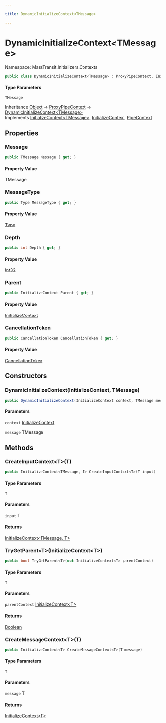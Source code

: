 ```yaml
---

title: DynamicInitializeContext<TMessage>

---
```


# DynamicInitializeContext\<TMessage\>

Namespace: MassTransit.Initializers.Contexts

```csharp
public class DynamicInitializeContext<TMessage> : ProxyPipeContext, InitializeContext<TMessage>, InitializeContext, PipeContext
```

#### Type Parameters

`TMessage`<br/>

Inheritance [Object](https://learn.microsoft.com/en-us/dotnet/api/system.object) → [ProxyPipeContext](../../masstransit-abstractions/masstransit-middleware/proxypipecontext) → [DynamicInitializeContext\<TMessage\>](../masstransit-initializers-contexts/dynamicinitializecontext-1)<br/>
Implements [InitializeContext\<TMessage\>](../../masstransit-abstractions/masstransit-initializers/initializecontext-1), [InitializeContext](../../masstransit-abstractions/masstransit-initializers/initializecontext), [PipeContext](../../masstransit-abstractions/masstransit/pipecontext)

## Properties

### **Message**

```csharp
public TMessage Message { get; }
```

#### Property Value

TMessage<br/>

### **MessageType**

```csharp
public Type MessageType { get; }
```

#### Property Value

[Type](https://learn.microsoft.com/en-us/dotnet/api/system.type)<br/>

### **Depth**

```csharp
public int Depth { get; }
```

#### Property Value

[Int32](https://learn.microsoft.com/en-us/dotnet/api/system.int32)<br/>

### **Parent**

```csharp
public InitializeContext Parent { get; }
```

#### Property Value

[InitializeContext](../../masstransit-abstractions/masstransit-initializers/initializecontext)<br/>

### **CancellationToken**

```csharp
public CancellationToken CancellationToken { get; }
```

#### Property Value

[CancellationToken](https://learn.microsoft.com/en-us/dotnet/api/system.threading.cancellationtoken)<br/>

## Constructors

### **DynamicInitializeContext(InitializeContext, TMessage)**

```csharp
public DynamicInitializeContext(InitializeContext context, TMessage message)
```

#### Parameters

`context` [InitializeContext](../../masstransit-abstractions/masstransit-initializers/initializecontext)<br/>

`message` TMessage<br/>

## Methods

### **CreateInputContext\<T\>(T)**

```csharp
public InitializeContext<TMessage, T> CreateInputContext<T>(T input)
```

#### Type Parameters

`T`<br/>

#### Parameters

`input` T<br/>

#### Returns

[InitializeContext\<TMessage, T\>](../../masstransit-abstractions/masstransit-initializers/initializecontext-2)<br/>

### **TryGetParent\<T\>(InitializeContext\<T\>)**

```csharp
public bool TryGetParent<T>(out InitializeContext<T> parentContext)
```

#### Type Parameters

`T`<br/>

#### Parameters

`parentContext` [InitializeContext\<T\>](../../masstransit-abstractions/masstransit-initializers/initializecontext-1)<br/>

#### Returns

[Boolean](https://learn.microsoft.com/en-us/dotnet/api/system.boolean)<br/>

### **CreateMessageContext\<T\>(T)**

```csharp
public InitializeContext<T> CreateMessageContext<T>(T message)
```

#### Type Parameters

`T`<br/>

#### Parameters

`message` T<br/>

#### Returns

[InitializeContext\<T\>](../../masstransit-abstractions/masstransit-initializers/initializecontext-1)<br/>

